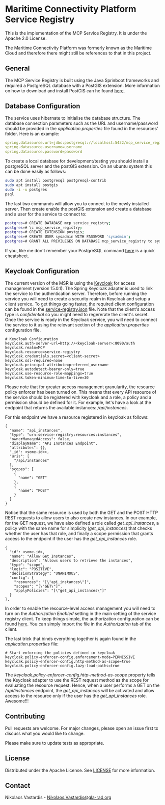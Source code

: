# Maritime Connectivity Platform Service Registry
This is the implementation of the MCP Service Registry. It is under the Apache 
2.0 License.

The Maritime Connectivity Platform was formerly known as the Maritime Cloud and 
therefore there might still be references to that in this project.

## General
The MCP Service Registry is built using the Java Sprinboot frameworks and
required a PostgreSQL database with a PostGIS extension. More information 
on how to download and install PostGIS can he found 
[here](https://postgis.net/source/).

## Database Configuration
The service uses hibernate to initialise the database structure. The database
connection parameters such as the URL and username/password should be provided
in the *application.properties* file found in the resources' folder. Here
is an example:

```yaml
spring.datasource.url=jdbc:postgresql://localhost:5432/mcp_service_registry
spring.datasource.username=username
spring.datasource.password=password
```

To create a local database for development/testing you should install a 
postgreSQL server and the postGIS extension. On an ubuntu system this 
can be done easily as follows:

```bash
sudo apt install postgresql postgresql-contrib
sudo apt install postgis
sudo -i -u postgres
psql
```

The last two commands will allow you to connect to the newly installed server. 
Then create enable the postGIS extension and create a database and a
user for the service to connect to:

```bash
postgres=# CREATE DATABASE mcp_service_registry;
postgres=# \c mcp_service_registry;
postgres=# CREATE EXTENSION postgis;
postgres=# CREATE USER sysadmin WITH PASSWORD 'sysadmin';
postgres=# GRANT ALL PRIVILEGES ON DATABASE mcp_service_registry to sysadmin;
```

If you, like me don't remember your PostgreSQL command 
[here](https://gist.github.com/Kartones/dd3ff5ec5ea238d4c546) is a quick
cheatsheet.

## Keycloak Configuration
The current version of the MSR is using the [Keycloak](https://www.keycloak.org/)
for access management (version 15.0.1). The Spring Keycloak adapter is used to 
link the service to the authentication server. Therefore, before running the 
service you will need to create a security realm in Keycloak and setup a client
service. To get things going faster, the required client configuration can be
found in the [service-registry.json](src/main/resources/service-registry.json)
file. Note that the client's access type is *confidential* so you might need
to regererate the client's secret. Once the service is ready in the Keycloak
service, you will need to connect the service to it using the relevant section
of the *application.properties* configuration file.

    # Keycloak Configuration
    keycloak.auth-server-url=http://<keycloak-server>:8090/auth
    keycloak.realm=MCP
    keycloak.resource=service-registry
    keycloak.credentials.secret=<client-secret>
    keycloak.ssl-required=none
    keycloak.principal-attribute=preferred_username
    keycloak.autodetect-bearer-only=true
    keycloak.use-resource-role-mappings=true
    keycloak.token-minimum-time-to-live=30

Please note that for greater access management granularity, the resource policy
enforcer has been turned on. This means that every API resource of the service
should be registered with keycloak and a role, a policy and a permission should
be defined for it. For example, let's have a look at the endpoint that returns
the available instances: */api/instances*.

For this endpoint we have a resource registered in keycloak as follows:

    {
      "name": "api_instances",
      "type": "urn:service-registry:resources:instances",
      "ownerManagedAccess": false,
      "displayName": "API Instances Endpoint",
      "attributes": {},
      "_id": <some-id>>,
      "uris": [
        "/api/instances"
      ],
      "scopes": [
        {
          "name": "GET"
        },
        {
          "name": "POST"
        }
      ]
    }

Notice that the same resource is used by both the GET and the POST HTTP REST 
requests to allow users to also create new instances. In our example, for the
GET request, we have also defined a role called *get_api_instances*, a
policy with the same name for simplicity (*get_api_instances*) that checks
whether the user has that role, and finally a scope permission that grants
access to the endpoint if the user has the *get_api_instances* role.

    {
      "id": <some-id>,
      "name": "Allow Get Instances",
      "description": "Allows users to retrieve the instances",
      "type": "scope",
      "logic": "POSITIVE",
      "decisionStrategy": "UNANIMOUS",
      "config": {
        "resources": "[\"api_instances\"]",
        "scopes": "[\"GET\"]",
        "applyPolicies": "[\"get_api_instances\"]"
      }
    },

In order to enable the resource-level access management you will need to turn
on the *Authorization Enabled* setting in the main setting of the service 
registry client. To keep things simple, the authorization configuration can be
found [here](src/main/resources/service-registry-authorization.json).
You can simply import the file in the *Authorization* tab of the client.

The last trick that binds everything together is again found in the 
*application.properties* file:

    # Start enforcing the policies defined in keycloak
    keycloak.policy-enforcer-config.enforcement-mode=PERMISSIVE
    keycloak.policy-enforcer-config.http-method-as-scope=true
    keycloak.policy-enforcer-config.lazy-load-paths=true

The *keycloak.policy-enforcer-config.http-method-as-scope* property tells the
Keycloak adapter to use the REST request method as the scope for evaluating the
resource request. Hence, when a user performs a GET on the */api/instances* 
endpoint, the *get_api_instances* will be activated and allow access to the
resource only if the user has the *get_api_instances* role. Awesome!!!

## Contributing
Pull requests are welcome. For major changes, please open an issue first to
discuss what you would like to change.

Please make sure to update tests as appropriate.

## License
Distributed under the Apache License. See [LICENSE](./LICENSE) for more
information.

## Contact
Nikolaos Vastardis - Nikolaos.Vastardis@gla-rad.org
